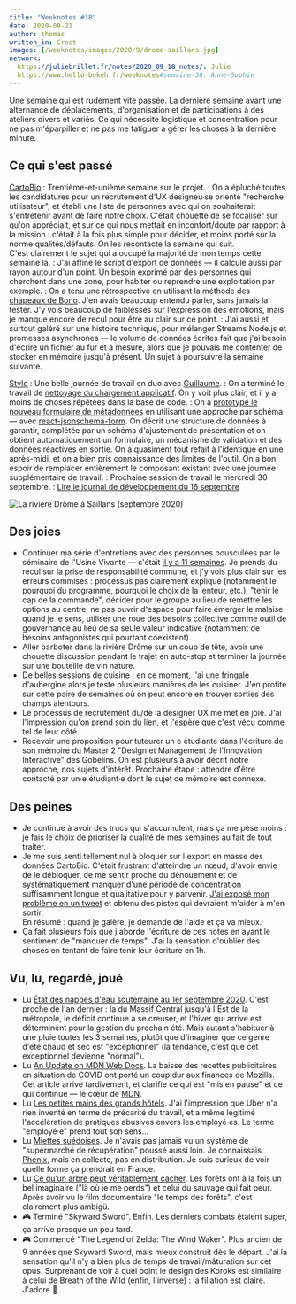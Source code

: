 ```yaml
---
title: "Weeknotes #38"
date: 2020-09-21
author: thomas
written_in: Crest
images: [/weeknotes/images/2020/9/drome-saillans.jpg]
network:
  https://juliebrillet.fr/notes/2020_09_18_notes/: Julie
  https://www.hello-bokeh.fr/weeknotes#semaine-38: Anne-Sophie
---
```


Une semaine qui est rudement vite passée. La dernière semaine avant une alternance de déplacements, d'organisation et de participations à des ateliers divers et variés. Ce qui nécessite logistique et concentration pour ne pas m'éparpiller et ne pas me fatiguer à gérer les choses à la dernière minute.

<!--more-->

## Ce qui s'est passé

[CartoBio]
: Trentième-et-unième semaine sur le projet.
: On a épluché toutes les candidatures pour un recrutement d'UX designeu·se orienté "recherche utilisateur", et établi une liste de personnes avec qui on souhaiterait s'entretenir avant de faire notre choix. C'était chouette de se focaliser sur qu'on appréciait, et sur ce qui nous mettait en inconfort/doute par rapport à la mission : c'était à la fois plus simple pour décider, et moins porté sur la norme qualités/défauts. On les recontacte la semaine qui suit.<br>
C'est clairement le sujet qui a occupé la majorité de mon temps cette semaine là.
: J'ai affiné le script d'export de données — il calcule aussi par rayon autour d'un point. Un besoin exprimé par des personnes qui cherchent dans une zone, pour habiter ou reprendre une exploitation par exemple.
: On a tenu une rétrospective en utilisant la méthode des [chapeaux de Bono](https://fr.wikipedia.org/wiki/M%C3%A9thode_des_six_chapeaux). J'en avais beaucoup entendu parler, sans jamais la tester. J'y vois beaucoup de faiblesses sur l'expression des émotions, mais je manque encore de recul pour être au clair sur ce point.
: J'ai aussi et surtout galéré sur une histoire technique, pour mélanger Streams Node.js et promesses asynchrones — le volume de données écrites fait que j'ai besoin d'écrire un fichier au fur et à mesure, alors que je pouvais me contenter de stocker en mémoire jusqu'à présent. Un sujet à poursuivre la semaine suivante.

[Stylo]
: Une belle journée de travail en duo avec [Guillaume].
: On a terminé le travail de [nettoyage du chargement applicatif](https://github.com/EcrituresNumeriques/stylo/pull/225). On y voit plus clair, et il y a moins de choses répétées dans la base de code.
: On a [prototypé le nouveau formulaire de métadonnées](https://github.com/EcrituresNumeriques/stylo/pull/230) en utilisant une approche par schéma — avec [react-jsonschema-form](https://github.com/rjsf-team/react-jsonschema-form). On décrit une structure de données à garantir, complétée par un schéma d'ajustement de présentation et on obtient automatiquement un formulaire, un mécanisme de validation et des données réactives en sortie. On a quasiment tout refait à l'identique en une après-midi, et on a bien pris connaissance des limites de l'outil. On a bon espoir de remplacer entièrement le composant existant avec une journée supplémentaire de travail.
: Prochaine session de travail le mercredi 30 septembre.
: [Lire le journal de développement du 16 septembre](https://github.com/EcrituresNumeriques/stylo/blob/master/JOURNAL.md#mercredi-16-septembre-2020)

![](/weeknotes/images/2020/9/drome-saillans.jpg "La rivière Drôme à Saillans (septembre 2020)")

## Des joies

- Continuer ma série d'entretiens avec des personnes bousculées par le séminaire de l'Usine Vivante — c'était [il y a 11 semaines](/weeknotes/27/). Je prends du recul sur la prise de responsabilité commune, et j'y vois plus clair sur les erreurs commises : processus pas clairement expliqué (notamment le pourquoi du programme, pourquoi le choix de la lenteur, etc.), "tenir le cap de la commande", décider pour le groupe au lieu de remettre les options au centre, ne pas ouvrir d'espace pour faire émerger le malaise quand je le sens, utiliser une roue des besoins collective comme outil de gouvernance au lieu de sa seule valeur indicative (notamment de besoins antagonistes qui pourtant coexistent).
- Aller barboter dans la rivière Drôme sur un coup de tête, avoir une chouette discussion pendant le trajet en auto-stop et terminer la journée sur une bouteille de vin nature.
- De belles sessions de cuisine ; en ce moment, j'ai une fringale d'aubergine alors je teste plusieurs manières de les cuisiner. J'en profite sur cette paire de semaines où on peut encore en trouver sorties des champs alentours.
- Le processus de recrutement du/de la designer UX me met en joie. J'ai l'impression qu'on prend soin du lien, et j'espère que c'est vécu comme tel de leur côté.
- Recevoir une proposition pour tuteurer un·e étudiante dans l'écriture de son mémoire du Master 2 "Design et Management de l'Innovation Interactive" des Gobelins. On est plusieurs à avoir décrit notre approche, nos sujets d'intérêt. Prochaine étape : attendre d'être contacté par un·e étudiant·e dont le sujet de mémoire est connexe.

## Des peines

- Je continue à avoir des trucs qui s'accumulent, mais ça me pèse moins : je fais le choix de prioriser la qualité de mes semaines au fait de tout traiter.
- Je me suis senti tellement nul à bloquer sur l'export en masse des données CartoBio. C'était frustrant d'atteindre un nœud, d'avoir envie de le débloquer, de me sentir proche du dénouement et de systématiquement manquer d'une période de concentration suffisamment longue et qualitative pour y parvenir. [J'ai exposé mon problème en un tweet](https://twitter.com/thom4parisot/status/1305895561149779970) et obtenu des pistes qui devraient m'aider à m'en sortir.<br>
En résumé : quand je galère, je demande de l'aide et ça va mieux.
- Ça fait plusieurs fois que j'aborde l'écriture de ces notes en ayant le sentiment de "manquer de temps". J'ai la sensation d'oublier des choses en tentant de faire tenir leur écriture en 1h.

## Vu, lu, regardé, joué

- Lu [État des nappes d'eau souterraine au 1er septembre 2020](https://www.brgm.fr/publication-presse/etat-nappes-eau-souterraine-1er-septembre-2020). C'est proche de l'an dernier : la du Massif Central jusqu'à l'Est de la métropole, le déficit continue à se creuser, et l'hiver qui arrive est déterminent pour la gestion du prochain été. Mais autant s'habituer à une pluie toutes les 3 semaines, plutôt que d'imaginer que ce genre d'été chaud et sec est "exceptionnel" (la tendance, c'est que cet exceptionnel devienne "normal").
- Lu [An Update on MDN Web Docs](https://hacks.mozilla.org/2020/08/an-update-on-mdn-web-docs/). La baisse des recettes publicitaires en situation de COVID ont porté un coup dur aux finances de Mozilla. Cet article arrive tardivement, et clarifie ce qui est "mis en pause" et ce qui continue — le cœur de [MDN](https://developer.mozilla.org/).
- Lu [Les petites mains des grands hôtels](https://www.monde-diplomatique.fr/2020/09/MORGAN/62170). J'ai l'impression que Uber n'a rien inventé en terme de précarité du travail, et a même légitimé l'accélération de pratiques abusives envers les employé·es. Le terme "employé·e" prend tout son sens…
- Lu [Miettes suédoises](https://www.monde-diplomatique.fr/2020/09/BOUKHRIS_FERRE/62151). Je n'avais pas jamais vu un système de "supermarché de récupération" poussé aussi loin. Je connaissais [Phenix](https://wearephenix.com), mais en collecte, pas en distribution. Je suis curieux de voir quelle forme ça prendrait en France.
- Lu [Ce qu’un arbre peut véritablement cacher](https://www.monde-diplomatique.fr/2020/09/POUPEAU/62164). Les forêts ont à la fois un bel imaginaire ("là où je me perds") et celui du sauvage qui fait peur. Après avoir vu le film documentaire "le temps des forêts", c'est clairement plus ambigü.
- 🎮 Terminé "Skyward Sword". Enfin. Les derniers combats étaient super, ça arrive presque un peu tard.
- 🎮 Commencé "The Legend of Zelda: The Wind Waker". Plus ancien de 9 années que Skyward Sword, mais mieux construit dès le départ. J'ai la sensation qu'il n'y a bien plus de temps de travail/mâturation sur cet opus. Surprenant de voir à quel point le design des Koroks est similaire à celui de Breath of the Wild (enfin, l'inverse) : la filiation est claire. J'adore 🙂.

[détour.studio]: /
[Stylo]: https://github.com/EcrituresNumeriques/stylo
[Jardins Nourriciers]: https://www.lesjardinsnourriciers.com/
[CartoBio]: https://cartobio.org/
[Usine Vivante]: https://www.usinevivante.org
[Revue Hybrid]: https://www.puv-editions.fr/collections/hybrid.html
[paged.js]: https://www.pagedjs.org/
[Parc Naturel Transfrontalier du Hainaut]: https://www.pnth-terreenaction.org

[Noémie]: https://noemiegirard.co
[Mélina]: http://melinacoaching.com/
[Anne-Sophie]: https://hello-bokeh.fr
[Guillaume]: https://www.yuzutech.fr/
[Claire]: https://www.lassembleuse.fr/
[Antoine]: https://www.quaternum.net/
[Alexandre]: https://apollonet.fr/

